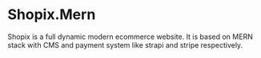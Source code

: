 # Shopix.Mern
Shopix is a full dynamic modern ecommerce website. It is based on MERN stack with CMS and payment system like strapi and stripe respectively.
